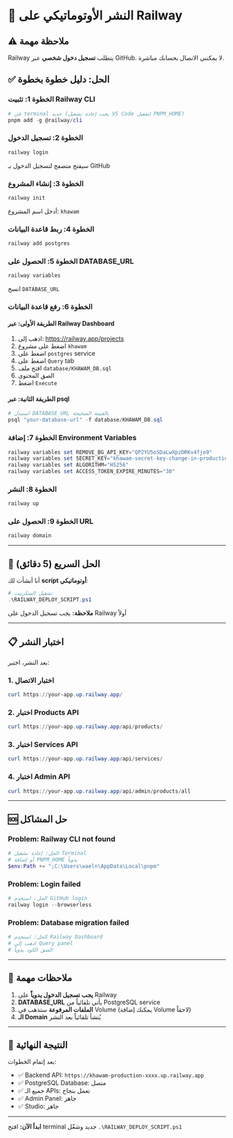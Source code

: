 # 🚀 النشر الأوتوماتيكي على Railway

## ⚠️ ملاحظة مهمة
Railway يتطلب **تسجيل دخول شخصي** عبر GitHub. لا يمكنني الاتصال بحسابك مباشرة.

## ✅ الحل: دليل خطوة بخطوة

### الخطوة 1: تثبيت Railway CLI
```powershell
# في terminal جديد (يجب إعادة تشغيل VS Code لتفعيل PNPM_HOME)
pnpm add -g @railway/cli
```

### الخطوة 2: تسجيل الدخول
```powershell
railway login
```
سيفتح متصفح لتسجيل الدخول بـ GitHub

### الخطوة 3: إنشاء المشروع
```powershell
railway init
```
أدخل اسم المشروع: `khawam`

### الخطوة 4: ربط قاعدة البيانات
```powershell
railway add postgres
```

### الخطوة 5: الحصول على DATABASE_URL
```powershell
railway variables
```
انسخ `DATABASE_URL`

### الخطوة 6: رفع قاعدة البيانات

#### الطريقة الأولى: عبر Railway Dashboard
1. اذهب إلى: https://railway.app/projects
2. اضغط على مشروع `khawam`
3. اضغط على `postgres` service
4. اضغط على `Query` tab
5. افتح ملف `database/KHAWAM_DB.sql`
6. الصق المحتوى
7. اضغط `Execute`

#### الطريقة الثانية: عبر psql
```powershell
# استبدل DATABASE_URL بالقيمة الصحيحة
psql "your-database-url" -f database/KHAWAM_DB.sql
```

### الخطوة 7: إضافة Environment Variables
```powershell
railway variables set REMOVE_BG_API_KEY="QP2YU5oSDaLwXpzDRKv4fjo9"
railway variables set SECRET_KEY="khawam-secret-key-change-in-production"
railway variables set ALGORITHM="HS256"
railway variables set ACCESS_TOKEN_EXPIRE_MINUTES="30"
```

### الخطوة 8: النشر
```powershell
railway up
```

### الخطوة 9: الحصول على URL
```powershell
railway domain
```

---

## 🎯 الحل السريع (5 دقائق)

أنا أنشأت لك **script أوتوماتيكي**:

```powershell
# تشغيل السكريبت
.\RAILWAY_DEPLOY_SCRIPT.ps1
```

**ملاحظة:** يجب تسجيل الدخول على Railway أولاً

---

## 📋 اختبار النشر

بعد النشر، اختبر:

### 1. اختبار الاتصال
```powershell
curl https://your-app.up.railway.app/
```

### 2. اختبار Products API
```powershell
curl https://your-app.up.railway.app/api/products/
```

### 3. اختبار Services API
```powershell
curl https://your-app.up.railway.app/api/services/
```

### 4. اختبار Admin API
```powershell
curl https://your-app.up.railway.app/api/admin/products/all
```

---

## 🆘 حل المشاكل

### Problem: Railway CLI not found
```powershell
# الحل: إعادة تشغيل Terminal
# أو إضافة PNPM_HOME يدوياً
$env:Path += ";C:\Users\waeln\AppData\Local\pnpm"
```

### Problem: Login failed
```powershell
# الحل: استخدم GitHub login
railway login --browserless
```

### Problem: Database migration failed
```powershell
# الحل: استخدم Railway Dashboard
# اذهب إلى Query panel
# الصق الكود يدوياً
```

---

## 📝 ملاحظات مهمة

1. **يجب تسجيل الدخول يدوياً** على Railway
2. **DATABASE_URL** يأتي تلقائياً من PostgreSQL service
3. **الملفات المرفوعة** ستذهب في Volume (يمكنك إضافة Volume لاحقاً)
4. **الـ Domain** يُنشأ تلقائياً بعد النشر

---

## 🎉 النتيجة النهائية

بعد إتمام الخطوات:
- ✅ Backend API: `https://khawam-production-xxxx.up.railway.app`
- ✅ PostgreSQL Database: متصل
- ✅ جميع الـ APIs: تعمل بنجاح
- ✅ Admin Panel: جاهز
- ✅ Studio: جاهز

---

**ابدأ الآن:** افتح terminal جديد وشغّل `.\RAILWAY_DEPLOY_SCRIPT.ps1`

